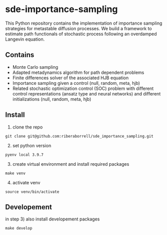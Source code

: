 # sde-importance-sampling

This Python repository contains the implementation of importance sampling strategies for metastable diffusion processes. We build a framework to estimate path functionals of stochastic process following an overdamped Langevin equation.

## Contains

- Monte Carlo sampling
- Adapted metadynamics algorithm for path dependent problems
- Finite differences solver of the associated HJB equation
- Importance sampling given a control (null, random, meta, hjb)
- Related stochastic optimization control (SOC) problem with different control representations (ansatz type and neural networks) and different initializations (null, random, meta, hjb)

## Install

1) clone the repo 
```
git clone git@github.com:riberaborrell/sde_importance_sampling.git
```

2) set python version
```
pyenv local 3.9.7
```

3) create virtual environment and install required packages
```
make venv
```

4) activate venv
```
source venv/bin/activate
```

## Developement

in step 3) also install developement packages
```
make develop
```
